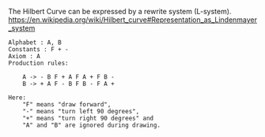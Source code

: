 The Hilbert Curve can be expressed by a rewrite system (L-system).
https://en.wikipedia.org/wiki/Hilbert_curve#Representation_as_Lindenmayer_system

    Alphabet : A, B
    Constants : F + -
    Axiom : A
    Production rules:

        A -> - B F + A F A + F B -
        B -> + A F - B F B - F A +

	Here: 	
		"F" means "draw forward", 
		"-" means "turn left 90 degrees", 	
		"+" means "turn right 90 degrees" and 
		"A" and "B" are ignored during drawing.
		
